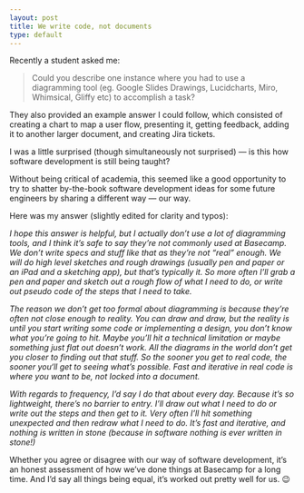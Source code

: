 ```yaml
---
layout: post
title: We write code, not documents
type: default
---
```


Recently a student asked me:

> Could you describe one instance where you had to use a diagramming tool (eg. Google Slides Drawings, Lucidcharts, Miro, Whimsical, Gliffy etc) to accomplish a task?

They also provided an example answer I could follow, which consisted of creating a chart to map a user flow, presenting it, getting feedback, adding it to another larger document, and creating Jira tickets.

I was a little surprised (though simultaneously not surprised) — is this how software development is still being taught?

Without being critical of academia, this seemed like a good opportunity to try to shatter by-the-book software development ideas for some future engineers by sharing a different way — our way.

Here was my answer (slightly edited for clarity and typos):

_I hope this answer is helpful, but I actually don’t use a lot of diagramming tools, and I think it’s safe to say they’re not commonly used at Basecamp. We don’t write specs and stuff like that as they’re not “real” enough. We will do high level sketches and rough drawings (usually pen and paper or an iPad and a sketching app), but that’s typically it. So more often I’ll grab a pen and paper and sketch out a rough flow of what I need to do, or write out pseudo code of the steps that I need to take._

_The reason we don’t get too formal about diagramming is because they’re often not close enough to reality. You can draw and draw, but the reality is until you start writing some code or implementing a design, you don’t know what you’re going to hit. Maybe you’ll hit a technical limitation or maybe something just flat out doesn’t work. All the diagrams in the world don’t get you closer to finding out that stuff. So the sooner you get to real code, the sooner you‘ll get to seeing what’s possible. Fast and iterative in real code is where you want to be, not locked into a document._

_With regards to frequency, I’d say I do that about every day. Because it’s so lightweight, there’s no barrier to entry. I’ll draw out what I need to do or write out the steps and then get to it. Very often I’ll hit something unexpected and then redraw what I need to do. It’s fast and iterative, and nothing is written in stone (because in software nothing is ever written in stone!)_

Whether you agree or disagree with our way of software development, it’s an honest assessment of how we’ve done things at Basecamp for a long time. And I’d say all things being equal, it’s worked out pretty well for us. 😉
